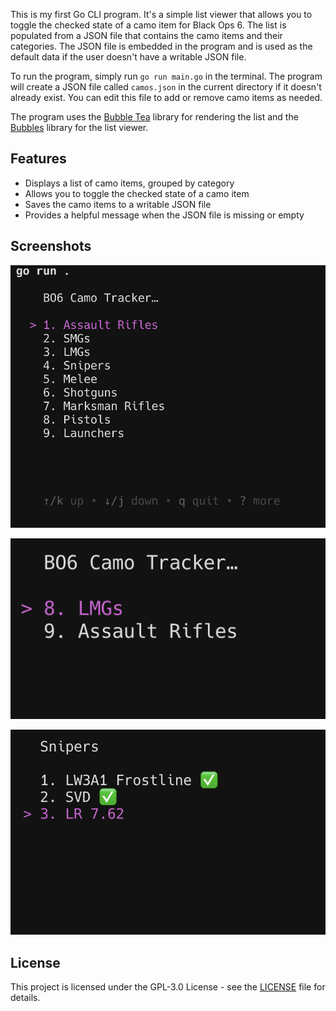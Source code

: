 This is my first Go CLI program. It's a simple list viewer that allows you to toggle the checked state of a camo item for Black Ops 6. The list is populated from a JSON file that contains the camo items and their categories. The JSON file is embedded in the program and is used as the default data if the user doesn't have a writable JSON file.

To run the program, simply run `go run main.go` in the terminal. The program will create a JSON file called `camos.json` in the current directory if it doesn't already exist. You can edit this file to add or remove camo items as needed.

The program uses the [Bubble Tea](https://github.com/charmbracelet/bubbletea) library for rendering the list and the [Bubbles](https://github.com/charmbracelet/bubbles) library for the list viewer.

## Features

- Displays a list of camo items, grouped by category
- Allows you to toggle the checked state of a camo item
- Saves the camo items to a writable JSON file
- Provides a helpful message when the JSON file is missing or empty

## Screenshots

![Screenshot 1](img/screenshot1.png)

![Screenshot 2](img/screenshot2.png)

![Screenshot 3](img/screenshot3.png)

## License

This project is licensed under the GPL-3.0 License - see the [LICENSE](LICENSE) file for details.
